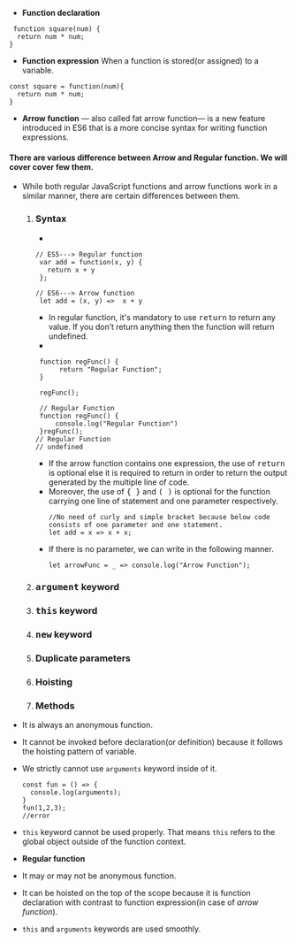 -  **Function declaration**
```
 function square(num) {
  return num * num; 
}
```
-  **Function expression**
  When a function is stored(or assigned) to a variable.
```
const square = function(num){
  return num * num; 
}
```
- **Arrow function** — also called fat arrow function— is a new feature introduced in ES6 that is a more concise syntax for writing function expressions. 
#### There are various difference between Arrow and Regular function. We will cover cover few them.

- While both regular JavaScript functions and arrow functions work in a similar manner, there are certain differences between them.

  1. ### **Syntax**
        - 
        ```
        // ES5---> Regular function
         var add = function(x, y) {
           return x + y
         };

       // ES6---> Arrow function
         let add = (x, y) =>  x + y
        ```
       - In regular function, it's mandatory to use <kbd>return</kbd> to return any value. If you don’t return anything then the function will return undefined.
       - 
       ```
        function regFunc() {
             return "Regular Function";
        }
        
        regFunc(); 

        // Regular Function
        function regFunc() {
            console.log("Regular Function")
        }regFunc(); 
       // Regular Function
       // undefined
       ```
       - If the arrow function contains one expression, the use of <kbd>return</kbd> is optional else it is required to return in order to return the output                  generated by the multiple line of code.
       - Moreover, the use of <kbd>{ }</kbd> and  <kbd>( )</kbd> is optional for the function carrying one line of statement and one parameter respectively.
         ```
         //No need of curly and simple bracket because below code consists of one parameter and one statement.
         let add = x => x + x;
         ``` 
       - If there is no parameter, we can write in the following manner.
         ```
         let arrowFunc = _ => console.log("Arrow Function");
         ```
        
        
        
        
        
  2. ### **<kbd>argument</kbd> keyword**
  3. ### **<kbd>this</kbd> keyword**
  4. ### **<kbd>new</kbd> keyword**    
  5. ### **Duplicate parameters**
  6. ### **Hoisting**
  7. ### **Methods**
    
  
- It is always an anonymous function.
- It cannot be invoked before declaration(or definition) because it follows the hoisting pattern of variable.
- We strictly cannot use `arguments` keyword inside of it.
    ```
    const fun = () => {
      console.log(arguments);
    }
    fun(1,2,3);
    //error
    ```
 - `this` keyword cannot be used properly. That means `this` refers to the global object outside of the function context.

 -  **Regular function**
   - It may or may not be anonymous function.
   - It can be hoisted on the top of the scope because it is function declaration with contrast to function expression(in case of *arrow function*).
   - `this` and `arguments` keywords are used smoothly.
   
